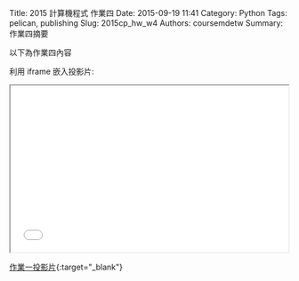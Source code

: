 Title: 2015 計算機程式 作業四
Date: 2015-09-19 11:41
Category: Python
Tags: pelican, publishing
Slug: 2015cp_hw_w4
Authors: coursemdetw
Summary: 作業四摘要

以下為作業四內容

利用 iframe 嵌入投影片:

<iframe src="40423132_cp_w4_p.html" width="500" height="300"></iframe>

[作業一投影片](40423132_cp_w4_p.html){:target="_blank"}

